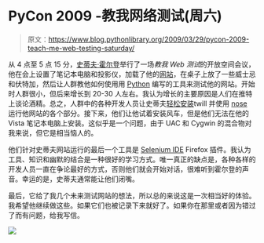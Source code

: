 # PyCon 2009 -教我网络测试(周六)

> 原文：<https://www.blog.pythonlibrary.org/2009/03/29/pycon-2009-teach-me-web-testing-saturday/>

从 4 点至 5 点 15 分，[史蒂夫·霍尔登](http://sholden.typepad.com/)举行了一场*教我 Web 测试*的开放空间会议，他在会上设置了笔记本电脑和投影仪，加载了他的[网站](http://holdenweb.com/)，在桌子上放了一些威士忌和伏特加，然后让人群教他如何使用用 [Python](http://www.python.org) 编写的工具来测试他的网站。开始时人群很小，但后来增长到 20-30 人左右。我认为增长的主要原因是人们在推特上谈论酒精。总之，人群中的各种开发人员让史蒂夫[轻松安装](http://peak.telecommunity.com/DevCenter/EasyInstall)twill 并使用 [nose](http://code.google.com/p/python-nose/) 运行他网站的各个部分。接下来，他们让他试着安装风车，但是他们无法在他的 Vista 笔记本电脑上安装。这似乎是一个问题，由于 UAC 和 Cygwin 的混合物对我来说，但它是相当恼人的。

他们针对史蒂夫网站运行的最后一个工具是 [Selenium IDE](https://addons.mozilla.org/en-US/firefox/addon/2079) Firefox 插件。我认为工具、知识和幽默的结合是一种很好的学习方式。唯一真正的缺点是，各种各样的开发人员一直在争论最好的方式，否则他们就会开始对话，很难听到霍尔登的声音。幸运的是，史蒂夫通常能让他们闭嘴。

最后，它给了我几个未来测试网站的想法，所以总的来说这是一次相当好的体验。我希望他继续做这些。如果它们也被记录下来就好了。如果你在那里或者因为错过了而有问题，给我写信。

![](img/44b5519c7f0746da14369266c4e5eff7.png)